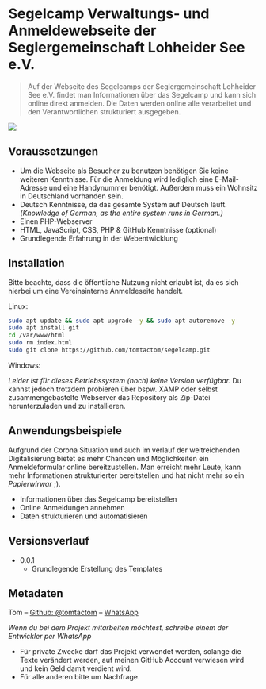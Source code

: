# Segelcamp Verwaltungs- und Anmeldewebseite der Seglergemeinschaft Lohheider See e.V.
> Auf der Webseite des Segelcamps der Seglergemeinschaft Lohheider See e.V. findet man Informationen über das Segelcamp und kann sich online direkt anmelden. Die Daten werden online alle verarbeitet und den Verantwortlichen strukturiert ausgegeben.

![](https://repository-images.githubusercontent.com/339183906/232ce380-7049-11eb-86fe-c897b2c37710)

## Voraussetzungen
* Um die Webseite als Besucher zu benutzen benötigen Sie keine weiteren Kenntnisse. Für die Anmeldung wird lediglich eine E-Mail-Adresse und eine Handynummer benötigt. Außerdem muss ein Wohnsitz in Deutschland vorhanden sein.
* Deutsch Kenntnisse, da das gesamte System auf Deutsch läuft. _(Knowledge of German, as the entire system runs in German.)_
* Einen PHP-Webserver
* HTML, JavaScript, CSS, PHP & GitHub Kenntnisse (optional)
* Grundlegende Erfahrung in der Webentwicklung

## Installation

Bitte beachte, dass die öffentliche Nutzung nicht erlaubt ist, da es sich hierbei um eine Vereinsinterne Anmeldeseite handelt.

Linux:

```sh
sudo apt update && sudo apt upgrade -y && sudo apt autoremove -y
sudo apt install git
cd /var/www/html
sudo rm index.html
sudo git clone https://github.com/tomtactom/segelcamp.git
```

Windows:

_Leider ist für dieses Betriebssystem (noch) keine Version verfügbar._
Du kannst jedoch trotzdem probieren über bspw. XAMP oder selbst zusammengebastelte Webserver das Repository als Zip-Datei herunterzuladen und zu installieren.

## Anwendungsbeispiele

Aufgrund der Corona Situation und auch im verlauf der weitreichenden Digitalisierung bietet es mehr Chancen und Möglichkeiten ein Anmeldeformular online bereitzustellen. Man erreicht mehr Leute, kann mehr Informationen strukturierter bereitstellen und hat nicht mehr so ein _Papierwirwar_ ;).

* Informationen über das Segelcamp bereitstellen
* Online Anmeldungen annehmen
* Daten strukturieren und automatisieren

## Versionsverlauf

* 0.0.1
    * Grundlegende Erstellung des Templates

## Metadaten

Tom – [Github: @tomtactom](https://github.com/tomtactom) – [WhatsApp](http://wa.me/00491788724382/?text=Hallo+Tom%2C%0D%0AIch+habe+auf+GitHub+dein+Projekt:+Segelcamp+-+https%3A%2F%2Fgithub.com%2Ftomtactom%2Fsegelcamp.git+gefunden+und+habe+eine+Anmerkung+dazu.)

 _Wenn du bei dem Projekt mitarbeiten möchtest, schreibe einem der Entwickler per WhatsApp_

* Für private Zwecke darf das Projekt verwendet werden, solange die Texte verändert werden, auf meinen GitHub Account verwiesen wird und kein Geld damit verdient wird.
* Für alle anderen bitte um Nachfrage.
